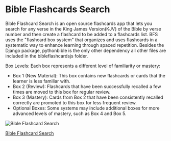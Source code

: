 # Bible Flashcards Search

Bible Flashcard Search is an open source flashcards app that lets you search for any verse in the King James Version(KJV) of the Bible by verse number and then create a flashcard to be added to a flashcards list.  BFS uses the "flashcard box system" that organizes and uses flashcards in a systematic way to enhance learning through spaced repetition.
Besides the Django package, pythonbible is the only other dependency all other files are included in the bibleflashcardsjs folder.  

Box Levels: Each box represents a different level of familiarity or mastery:

<ul><li>Box 1 (New Material): This box contains new flashcards or cards that the learner is less familiar with.</li>
<li>Box 2 (Review): Flashcards that have been successfully recalled a few times are moved to this box for regular review.</li>
<li>Box 3 (Mastery): Cards from Box 2 that have been consistently recalled correctly are promoted to this box for less frequent review.</li>
<li>Optional Boxes: Some systems may include additional boxes for more advanced levels of mastery, such as Box 4 and Box 5.</li>
</ul>

![Bible Flashcard Search](https://www.freesmartphoneapps.com/static/projects/images/BibleFlashcardSearchAndroid.png "Bible Flashcard Search")

[Bible Flashcard Search](https://www.freesmartphoneapps.com/bibleflashcards/)



